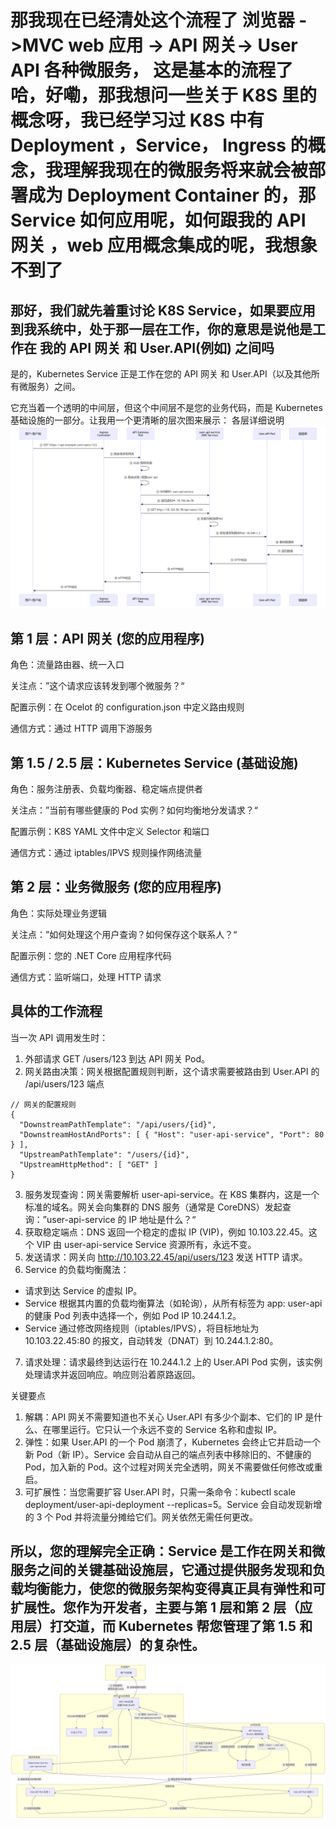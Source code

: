 # 那我现在已经清处这个流程了 浏览器 ->MVC web 应用 -> API 网关-> User API 各种微服务， 这是基本的流程了哈，好嘞，那我想问一些关于 K8S 里的概念呀，我已经学习过 K8S 中有 Deployment ，Service， Ingress 的概念，我理解我现在的微服务将来就会被部署成为 Deployment Container 的，那 Service 如何应用呢，如何跟我的 API 网关 ，web 应用概念集成的呢，我想象不到了

## 那好，我们就先着重讨论 K8S Service，如果要应用到我系统中，处于那一层在工作，你的意思是说他是工作在 我的 API 网关 和 User.API(例如) 之间吗

是的，Kubernetes Service 正是工作在您的 API 网关 和 User.API（以及其他所有微服务）之间。

它充当着一个透明的中间层，但这个中间层不是您的业务代码，而是 Kubernetes 基础设施的一部分。让我用一个更清晰的层次图来展示：
各层详细说明
![alt text](<课程截图/18. K8S Service工作层.png>)

## 第 1 层：API 网关 (您的应用程序)

角色：流量路由器、统一入口

关注点：”这个请求应该转发到哪个微服务？“

配置示例：在 Ocelot 的 configuration.json 中定义路由规则

通信方式：通过 HTTP 调用下游服务

## 第 1.5 / 2.5 层：Kubernetes Service (基础设施)

角色：服务注册表、负载均衡器、稳定端点提供者

关注点：”当前有哪些健康的 Pod 实例？如何均衡地分发请求？“

配置示例：K8S YAML 文件中定义 Selector 和端口

通信方式：通过 iptables/IPVS 规则操作网络流量

## 第 2 层：业务微服务 (您的应用程序)

角色：实际处理业务逻辑

关注点：”如何处理这个用户查询？如何保存这个联系人？“

配置示例：您的 .NET Core 应用程序代码

通信方式：监听端口，处理 HTTP 请求

## 具体的工作流程

当一次 API 调用发生时：

1. 外部请求 GET /users/123 到达 API 网关 Pod。
2. 网关路由决策：网关根据配置规则判断，这个请求需要被路由到 User.API 的 /api/users/123 端点

```
// 网关的配置规则
{
  "DownstreamPathTemplate": "/api/users/{id}",
  "DownstreamHostAndPorts": [ { "Host": "user-api-service", "Port": 80 } ],
  "UpstreamPathTemplate": "/users/{id}",
  "UpstreamHttpMethod": [ "GET" ]
}
```

3. 服务发现查询：网关需要解析 user-api-service。在 K8S 集群内，这是一个标准的域名。网关会向集群的 DNS 服务（通常是 CoreDNS）发起查询：”user-api-service 的 IP 地址是什么？“
4. 获取稳定端点：DNS 返回一个稳定的虚拟 IP (VIP)，例如 10.103.22.45。这个 VIP 由 user-api-service Service 资源所有，永远不变。
5. 发送请求：网关向 http://10.103.22.45/api/users/123 发送 HTTP 请求。
6. Service 的负载均衡魔法：

- 请求到达 Service 的虚拟 IP。
- Service 根据其内置的负载均衡算法（如轮询），从所有标签为 app: user-api 的健康 Pod 列表中选择一个，例如 Pod IP 10.244.1.2。
- Service 通过修改网络规则（iptables/IPVS），将目标地址为 10.103.22.45:80 的报文，自动转发（DNAT）到 10.244.1.2:80。

7. 请求处理：请求最终到达运行在 10.244.1.2 上的 User.API Pod 实例，该实例处理请求并返回响应。响应则沿着原路返回。

关键要点

1. 解耦：API 网关不需要知道也不关心 User.API 有多少个副本、它们的 IP 是什么、在哪里运行。它只认一个永远不变的 Service 名称和虚拟 IP。
2. 弹性：如果 User.API 的一个 Pod 崩溃了，Kubernetes 会终止它并启动一个新 Pod（新 IP）。Service 会自动从自己的端点列表中移除旧的、不健康的 Pod，加入新的 Pod。这个过程对网关完全透明，网关不需要做任何修改或重启。
3. 可扩展性：当您需要扩容 User.API 时，只需一条命令：kubectl scale deployment/user-api-deployment --replicas=5。Service 会自动发现新增的 3 个 Pod 并将流量分摊给它们。网关依然无需任何更改。

## 所以，您的理解完全正确：Service 是工作在网关和微服务之间的关键基础设施层，它通过提供服务发现和负载均衡能力，使您的微服务架构变得真正具有弹性和可扩展性。您作为开发者，主要与第 1 层和第 2 层（应用层）打交道，而 Kubernetes 帮您管理了第 1.5 和 2.5 层（基础设施层）的复杂性。

![alt text](<课程截图/19. K8S Service工作层.png>)
